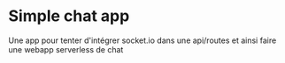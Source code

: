 # Simple chat app

Une app pour tenter d'intégrer socket.io dans une api/routes et ainsi faire une webapp serverless de chat


